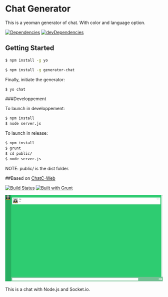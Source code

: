 # Chat Generator

This is a yeoman generator of chat.
With color and language option.

[![Dependencies](https://david-dm.org/cedced19/generator-chat.png)](https://david-dm.org/cedced19/generator-chat)
[![devDependencies](https://david-dm.org/cedced19/generator-chat/dev-status.png)](https://david-dm.org/cedced19/generator-chat#info=devDependencies)


## Getting Started

```bash
$ npm install -g yo
```

```bash
$ npm install -g generator-chat
```

Finally, initiate the generator:

```bash
$ yo chat
```

###Developpement

To launch in developpement:

```bash
$ npm install
$ node server.js
```

To launch in release:

```bash
$ npm install
$ grunt
$ cd public/
$ node server.js
```

NOTE: public/ is the dist folder.

##Based on [ChatC-Web](https://github.com/cedced19/ChatC-Web)

[![Build Status](https://travis-ci.org/cedced19/ChatC-Web.svg?branch=master)](https://travis-ci.org/cedced19/ChatC-Web)
[![Built with Grunt](https://cdn.gruntjs.com/builtwith.png)](http://gruntjs.com/)

![demo](https://raw.githubusercontent.com/cedced19/ChatC-Web/master/demo.png)

This is a chat with Node.js and Socket.io.
